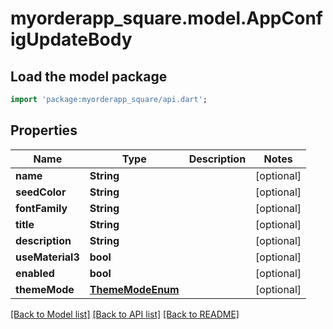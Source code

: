 # myorderapp_square.model.AppConfigUpdateBody

## Load the model package
```dart
import 'package:myorderapp_square/api.dart';
```

## Properties
Name | Type | Description | Notes
------------ | ------------- | ------------- | -------------
**name** | **String** |  | [optional] 
**seedColor** | **String** |  | [optional] 
**fontFamily** | **String** |  | [optional] 
**title** | **String** |  | [optional] 
**description** | **String** |  | [optional] 
**useMaterial3** | **bool** |  | [optional] 
**enabled** | **bool** |  | [optional] 
**themeMode** | [**ThemeModeEnum**](ThemeModeEnum.md) |  | [optional] 

[[Back to Model list]](../README.md#documentation-for-models) [[Back to API list]](../README.md#documentation-for-api-endpoints) [[Back to README]](../README.md)


